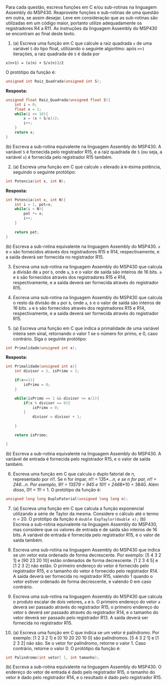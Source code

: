 Para cada questão, escreva funções em C e/ou sub-rotinas na linguagem Assembly do MSP430. Reaproveite funções e sub-rotinas de uma questão em outra, se assim desejar. Leve em consideração que as sub-rotinas são utilizadas em um código maior, portanto utilize adequadamente os registradores R4 a R11. As instruções da linguagem Assembly do MSP430 se encontram ao final deste texto.

1. (a) Escreva uma função em C que calcule a raiz quadrada `x` de uma variável `S` do tipo float, utilizando o seguinte algoritmo: após `n+1` iterações, a raiz quadrada de `S` é dada por

```
x(n+1) = (x(n) + S/x(n))/2
```

O protótipo da função é:

```C
unsigned int Raiz_Quadrada(unsigned int S);
```

**Resposta:**
``` C
unsigned float Raiz_Quadrada(unsigned float S){
	int i = 0;
	float x = 1;
	while(i <= 10){
		x = (x + S/x)/2;
		i++;
	}
	return x;
}

```

(b) Escreva a sub-rotina equivalente na linguagem Assembly do MSP430. A variável `S` é fornecida pelo registrador R15, e a raiz quadrada de `S` (ou seja, a variável `x`) é fornecida pelo registrador R15 também.

2. (a) Escreva uma função em C que calcule `x` elevado à `N`-ésima potência, seguindo o seguinte protótipo: 

```C
int Potencia(int x, int N);
```
**Resposta:**
```C
int Potencia(int x, int N){
	int i = 1, pot=x;
	while(i < N){
		pot *= x;
		i++;
	}
	
	return pot;
}
```
(b) Escreva a sub-rotina equivalente na linguagem Assembly do MSP430. `x` e `n` são fornecidos através dos registradores R15 e R14, respectivamente, e a saída deverá ser fornecida no registrador R15.

3. Escreva uma sub-rotina na linguagem Assembly do MSP430 que calcula a divisão de `a` por `b`, onde `a`, `b` e o valor de saída são inteiros de 16 bits. `a` e `b` são fornecidos através dos registradores R15 e R14, respectivamente, e a saída deverá ser fornecida através do registrador R15.

4. Escreva uma sub-rotina na linguagem Assembly do MSP430 que calcula o resto da divisão de `a` por `b`, onde `a`, `b` e o valor de saída são inteiros de 16 bits. `a` e `b` são fornecidos através dos registradores R15 e R14, respectivamente, e a saída deverá ser fornecida através do registrador R15.

5. (a) Escreva uma função em C que indica a primalidade de uma variável inteira sem sinal, retornando o valor 1 se o número for primo, e 0, caso contrário. Siga o seguinte protótipo:

```C
int Primalidade(unsigned int x);
```
**Resposta:**
```C
int Primalidade(unsigned int x){
	int divisor = 2, isPrimo = 1;

	if(x<=1){
		isPrimo = 0;
	}

	while(isPrimo == 1 && divisor <= x/2){
		if(x % divisor == 0){
			isPrimo = 0;
		}
			divisor = divisor + 1;
		
	}

	return isPrimo;

}
```
(b) Escreva a sub-rotina equivalente na linguagem Assembly do MSP430. A variável de entrada é fornecida pelo registrador R15, e o valor de saída também.

6. Escreva uma função em C que calcula o duplo fatorial de n, representado por n!!. Se n for ímpar, n!! = 1*3*5*...*n, e se n for par, n!! = 2*4*6*...*n. Por exemplo, 9!! = 1*3*5*7*9 = 945 e 10!! = 2*4*6*8*10 = 3840. Além disso, 0!! = 1!! = 1.
O protótipo da função é:

```C
unsigned long long DuploFatorial(unsigned long long n);
```

7. (a) Escreva uma função em C que calcula a função exponencial utilizando a série de Taylor da mesma. Considere o cálculo até o termo n = 20. O protótipo da função é `double ExpTaylor(double x);`
(b) Escreva a sub-rotina equivalente na linguagem Assembly do MSP430, mas considere que os valores de entrada e de saída são inteiros de 16 bits. A variável de entrada é fornecida pelo registrador R15, e o valor de saída também.

8. Escreva uma sub-rotina na linguagem Assembly do MSP430 que indica se um vetor esta ordenado de forma decrescente. Por exemplo:
[5 4 3 2 1] e [90 23 20 10] estão ordenados de forma decrescente.
[1 2 3 4 5] e [1 2 3 2] não estão.
O primeiro endereço do vetor é fornecido pelo registrador R15, e o tamanho do vetor é fornecido pelo registrador R14. A saída deverá ser fornecida no registrador R15, valendo 1 quando o vetor estiver ordenado de forma decrescente, e valendo 0 em caso contrário.

9. Escreva uma sub-rotina na linguagem Assembly do MSP430 que calcula o produto escalar de dois vetores, `a` e `b`. O primeiro endereço do vetor `a` deverá ser passado através do registrador R15, o primeiro endereço do vetor `b` deverá ser passado através do registrador R14, e o tamanho do vetor deverá ser passado pelo registrador R13. A saída deverá ser fornecida no registrador R15.

10. (a) Escreva uma função em C que indica se um vetor é palíndromo. Por exemplo:
	[1 2 3 2 1] e [0 10 20 20 10 0] são palíndromos.
	[5 4 3 2 1] e [1 2 3 2] não são.
Se o vetor for palíndromo, retorne o valor 1. Caso contrário, retorne o valor 0. O protótipo da função é:

```C
int Palindromo(int vetor[ ], int tamanho);
```

(b) Escreva a sub-rotina equivalente na linguagem Assembly do MSP430. O endereço do vetor de entrada é dado pelo registrador R15, o tamanho do vetor é dado pelo registrador R14, e o resultado é dado pelo registrador R15.
